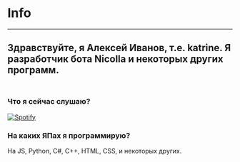 # Info
-----------
Здравствуйте, я Алексей Иванов, т.е. katrine.
Я разработчик бота Nicolla и некоторых других программ. <br><br>
-----------
### Что я сейчас слушаю? 
[![Spotify](https://api.l0calserve4.ml/SOMETHINGLIKESPOIFYT)](https://open.spotify.com/user/av9sbgbouq472yvswrakfb9b9)
###  На каких ЯПах я программирую?
На JS, Python, C#, C++, HTML, CSS, и некоторых других.
